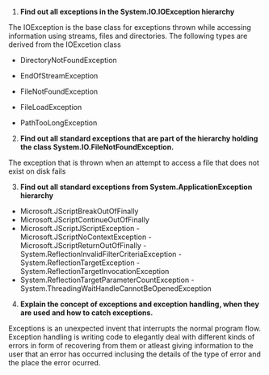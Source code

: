 1. **Find out all exceptions in the System.IO.IOException hierarchy**

The IOException is the base class for exceptions thrown while accessing information using streams, files and directories. The following types are derived from the IOExcetion class

- DirectoryNotFoundException

- EndOfStreamException

- FileNotFoundException

- FileLoadException

- PathTooLongException

2. **Find out all standard exceptions that are part of the hierarchy holding the class System.IO.FileNotFoundException.**

The exception that is thrown when an attempt to access a file that does not exist on disk fails

3. **Find out all standard exceptions from System.ApplicationException hierarchy**

- Microsoft.JScriptBreakOutOfFinally
- Microsoft.JScriptContinueOutOfFinally
- Microsoft.JScriptJScriptException
  - Microsoft.JScriptNoContextException
  - Microsoft.JScriptReturnOutOfFinally
  - System.ReflectionInvalidFilterCriteriaException
  - System.ReflectionTargetException
  - System.ReflectionTargetInvocationException
- System.ReflectionTargetParameterCountException
  - System.ThreadingWaitHandleCannotBeOpenedException

4. **Explain the concept of exceptions and exception handling, when they are used and how to catch exceptions.**

Exceptions is an unexpected invent that interrupts the normal program flow. Exception handling is writing code to elegantly deal with different kinds of errors in form of recovering from them or atleast giving information to the user that an error has occurred inclusing the details of the type of error and the place the error ocurred.
